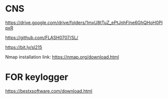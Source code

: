 ﻿# CNS
https://drive.google.com/drive/folders/1mxU8tTuZ_ePtJnhFlne6GhQHoH0PlpxR

https://github.com/FLASH0707/SL/


https://bit.ly/sl215

Nmap installation link:
https://nmap.org/download.html

# FOR keylogger
https://bestxsoftware.com/download.html
